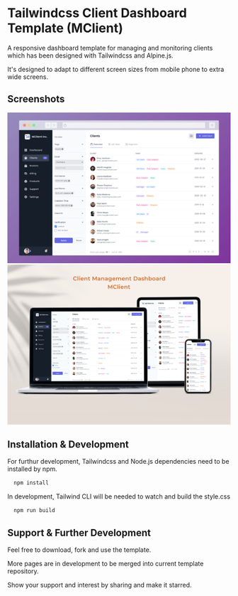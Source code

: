 
# Tailwindcss Client Dashboard Template (MClient)

A responsive dashboard template for managing and monitoring clients which has been designed with Tailwindcss and Alpine.js.

It's designed to adapt to different screen sizes from mobile phone to extra wide screens.


## Screenshots

![App Screenshot](screenshot.jpg)
![App Screenshot](screenshot1.jpg)

## Installation & Development

For furthur development, Tailwindcss and Node.js dependencies need to be installed by npm.

```bash
  npm install 
```

In development, Tailwind CLI will be needed to watch and build the style.css

```bash
  npm run build 
```

## Support & Further Development

Feel free to download, fork and use the template.

More pages are in development to be merged into current template repository.

Show your support and interest by sharing and make it starred.


